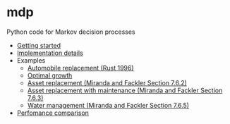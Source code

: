 mdp
===

Python code for Markov decision processes

* [Getting started](http://nbviewer.ipython.org/github/oyamad/mdp/blob/master/mdp_intro.ipynb)
* [Implementation details](http://nbviewer.ipython.org/github/oyamad/mdp/blob/master/mdp_theory.ipynb)
* Examples
  * [Automobile replacement (Rust 1996)](http://nbviewer.ipython.org/github/oyamad/mdp/blob/master/mdp_ex_rust96.ipynb)
  * [Optimal growth](http://nbviewer.ipython.org/github/oyamad/mdp/blob/master/mdp_ex_optgrowth.ipynb)
  * [Asset replacement (Miranda and Fackler Section 7.6.2)](http://nbviewer.ipython.org/github/oyamad/mdp/blob/master/mdp_ex_MF_7_6_2.ipynb)
  * [Asset replacement with maintenance (Miranda and Fackler Section 7.6.3)](http://nbviewer.ipython.org/github/oyamad/mdp/blob/master/mdp_ex_MF_7_6_3.ipynb)
  * [Water management (Miranda and Fackler Section 7.6.5)](http://nbviewer.ipython.org/github/oyamad/mdp/blob/master/mdp_ex_MF_7_6_5.ipynb)
* [Perfomance comparison](http://nbviewer.ipython.org/github/oyamad/mdp/blob/master/mdp_performance.ipynb)
